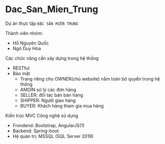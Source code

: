# Dac_San_Mien_Trung
Dự án thực tập `ĐẶC SẢN MIỀN TRUNG`

Thành viên nhóm:
  - Hồ Nguyên Quốc
  - Ngô Duy Hòa

Các chức năng cần xây dựng trong hệ thống
  - RESTful
  - Bảo mật
    + Trang riêng cho OWNER(chủ website) nắm toàn bộ quyền trong hệ thống
    + AMDIN sử lý các đơn hàng
    + SELLER: đối tác bán bán hàng
    + SHIPPER: Người giao hàng
    + BUYER: Khách hàng tham gia mua hàng

Kiến trúc MVC
Công nghệ sử dụng
  - Frondend: Bootstrap, AngularJS(1)
  - Backend: Spring-boot
  - Hệ quản trị: MSSQL (SQL Server 2019)
